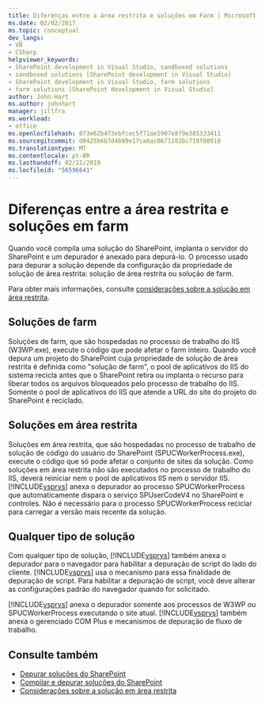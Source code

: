 ```yaml
---
title: Diferenças entre a área restrita e soluções em Farm | Microsoft Docs
ms.date: 02/02/2017
ms.topic: conceptual
dev_langs:
- VB
- CSharp
helpviewer_keywords:
- SharePoint development in Visual Studio, sandboxed solutions
- sandboxed solutions [SharePoint development in Visual Studio]
- SharePoint development in Visual Studio, farm solutions
- farm solutions [SharePoint development in Visual Studio]
author: John-Hart
ms.author: johnhart
manager: jillfra
ms.workload:
- office
ms.openlocfilehash: 073e62b473ebfcec5f71ae1907e8f9e385333411
ms.sourcegitcommit: d0425b6b7d4b99e17ca6ac0671282bc718f80910
ms.translationtype: MT
ms.contentlocale: pt-BR
ms.lasthandoff: 02/21/2019
ms.locfileid: "56596641"
---
```

# <a name="differences-between-sandboxed-and-farm-solutions"></a>Diferenças entre a área restrita e soluções em farm
  Quando você compila uma solução do SharePoint, implanta o servidor do SharePoint e um depurador é anexado para depurá-lo. O processo usado para depurar a solução depende da configuração da propriedade de solução de área restrita: solução de área restrita ou solução de farm.

 Para obter mais informações, consulte [considerações sobre a solução em área restrita](../sharepoint/sandboxed-solution-considerations.md).

## <a name="farm-solutions"></a>Soluções de farm
 Soluções de farm, que são hospedadas no processo de trabalho do IIS (W3WP.exe), execute o código que pode afetar o farm inteiro. Quando você depura um projeto do SharePoint cuja propriedade de solução de área restrita é definida como "solução de farm", o pool de aplicativos do IIS do sistema recicla antes que o SharePoint retira ou implanta o recurso para liberar todos os arquivos bloqueados pelo processo de trabalho do IIS. Somente o pool de aplicativos do IIS que atende a URL do site do projeto do SharePoint é reciclado.

## <a name="sandboxed-solutions"></a>Soluções em área restrita
 Soluções em área restrita, que são hospedadas no processo de trabalho de solução de código do usuário do SharePoint (SPUCWorkerProcess.exe), execute o código que só pode afetar o conjunto de sites da solução. Como soluções em área restrita não são executados no processo de trabalho do IIS, deverá reiniciar nem o pool de aplicativos IIS nem o servidor IIS. [!INCLUDE[vsprvs](../sharepoint/includes/vsprvs-md.md)] anexa o depurador ao processo SPUCWorkerProcess que automaticamente dispara o serviço SPUserCodeV4 no SharePoint e controles. Não é necessário para o processo SPUCWorkerProcess reciclar para carregar a versão mais recente da solução.

## <a name="either-type-of-solution"></a>Qualquer tipo de solução
 Com qualquer tipo de solução, [!INCLUDE[vsprvs](../sharepoint/includes/vsprvs-md.md)] também anexa o depurador para o navegador para habilitar a depuração de script do lado do cliente. [!INCLUDE[vsprvs](../sharepoint/includes/vsprvs-md.md)] usa o mecanismo para essa finalidade de depuração de script. Para habilitar a depuração de script, você deve alterar as configurações padrão do navegador quando for solicitado.

 [!INCLUDE[vsprvs](../sharepoint/includes/vsprvs-md.md)] anexa o depurador somente aos processos de W3WP ou SPUCWorkerProcess executando o site atual. [!INCLUDE[vsprvs](../sharepoint/includes/vsprvs-md.md)] também anexa o gerenciado COM Plus e mecanismos de depuração de fluxo de trabalho.

## <a name="see-also"></a>Consulte também
- [Depurar soluções do SharePoint](../sharepoint/debugging-sharepoint-solutions.md)
- [Compilar e depurar soluções do SharePoint](../sharepoint/building-and-debugging-sharepoint-solutions.md)
- [Considerações sobre a solução em área restrita](../sharepoint/sandboxed-solution-considerations.md)
